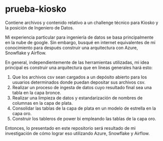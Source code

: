 # prueba-kiosko
Contiene archivos y contenido relativo a un challenge técnico para Kiosko y la posición de Ingeniero de Datos.

Mi experiencia particular para ingeniería de datos se basa principalmente en la nube de google. Sin embargo, busqué en internet equivalentes de mi conocimiento 
para después construir una arquitectura con Azure, Snowflake y Airflow.

En general, independientemente de las herramientas utilizadas, mi idea principal es construir una arquitectura que en líneas generales hará esto:

1. Que los archivos csv sean cargados a un depósito abierto para los usuarios determinados donde puedan depositar sus archivos csv.
2. Realizar un proceso de ingesta de datos cuyo resultado final sea una tabla en la capa bronce.
3. Realizar una limpieza de datos y estandarización de nombres de columnas en la capa de plata.
4. Consolidar las tablas de la capa de plata en un modelo de estrella en la capa oro.
5. Construir los tableros de power bi empleando las tablas de la capa oro.

Entonces, lo presentado en este repositorio será resultado de mi investigación de cómo lograr eso utilizando Azure, Snowflake y Airflow.
